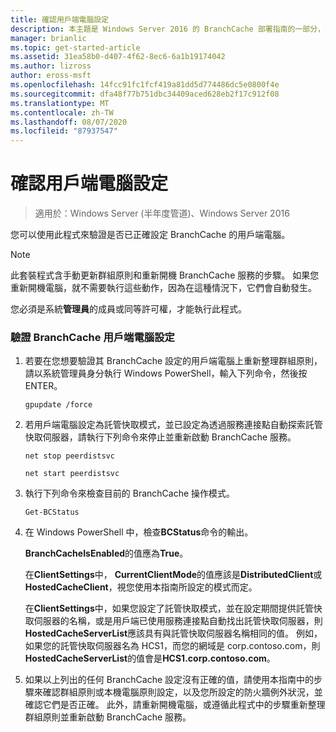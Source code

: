 ```yaml
---
title: 確認用戶端電腦設定
description: 本主題是 Windows Server 2016 的 BranchCache 部署指南的一部分，示範如何在分散式和託管快取模式中部署 BranchCache，以優化分公司的 WAN 頻寬使用量
manager: brianlic
ms.topic: get-started-article
ms.assetid: 31ea58b0-d407-4f62-8ec6-6a1b19174042
ms.author: lizross
author: eross-msft
ms.openlocfilehash: 14fcc91fc1fcf419a81dd5d774486dc5e0800f4e
ms.sourcegitcommit: dfa48f77b751dbc34409aced628eb2f17c912f08
ms.translationtype: MT
ms.contentlocale: zh-TW
ms.lasthandoff: 08/07/2020
ms.locfileid: "87937547"
---
```

# <a name="verify-client-computer-settings"></a>確認用戶端電腦設定

>適用於：Windows Server (半年度管道)、Windows Server 2016

您可以使用此程式來驗證是否已正確設定 BranchCache 的用戶端電腦。

> [!NOTE]
> 此套裝程式含手動更新群組原則和重新開機 BranchCache 服務的步驟。 如果您重新開機電腦，就不需要執行這些動作，因為在這種情況下，它們會自動發生。

您必須是系統**管理員**的成員或同等許可權，才能執行此程式。

### <a name="to-verify-branchcache-client-computer-settings"></a>驗證 BranchCache 用戶端電腦設定

1.  若要在您想要驗證其 BranchCache 設定的用戶端電腦上重新整理群組原則，請以系統管理員身分執行 Windows PowerShell，輸入下列命令，然後按 ENTER。

    `gpupdate /force`

2.  若用戶端電腦設定為託管快取模式，並已設定為透過服務連接點自動探索託管快取伺服器，請執行下列命令來停止並重新啟動 BranchCache 服務。

    `net stop peerdistsvc`

    `net start peerdistsvc`

3.  執行下列命令來檢查目前的 BranchCache 操作模式。

    `Get-BCStatus`

4.  在 Windows PowerShell 中，檢查**BCStatus**命令的輸出。

    **BranchCacheIsEnabled**的值應為**True**。

    在**ClientSettings**中， **CurrentClientMode**的值應該是**DistributedClient**或**HostedCacheClient**，視您使用本指南所設定的模式而定。

    在**ClientSettings**中，如果您設定了託管快取模式，並在設定期間提供託管快取伺服器的名稱，或是用戶端已使用服務連接點自動找出託管快取伺服器，則**HostedCacheServerList**應該具有與託管快取伺服器名稱相同的值。 例如，如果您的託管快取伺服器名為 HCS1，而您的網域是 corp.contoso.com，則**HostedCacheServerList**的值會是**HCS1.corp.contoso.com**。

5.  如果以上列出的任何 BranchCache 設定沒有正確的值，請使用本指南中的步驟來確認群組原則或本機電腦原則設定，以及您所設定的防火牆例外狀況，並確認它們是否正確。 此外，請重新開機電腦，或遵循此程式中的步驟重新整理群組原則並重新啟動 BranchCache 服務。



